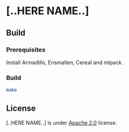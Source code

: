# [..HERE NAME..]

## Build

### Prerequisites

Install Armadillo, Ensmallen, Cereal and mlpack.

### Build

```bash
make
```

## License

[..HERE NAME..] is under [Apache 2.0](LICENSE.md) license.
